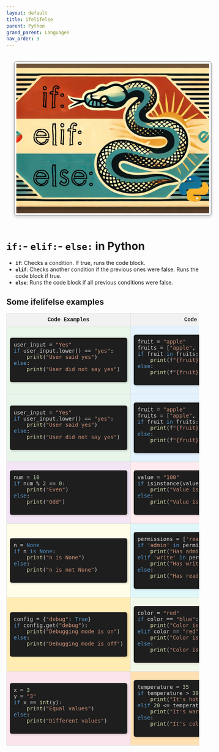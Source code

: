```yaml
---
layout: default
title: ifelifelse
parent: Python
grand_parent: Languages
nav_order: 9
---
```


<img src="images/custom-image-2024-07-24-17-14-29.png" alt="alt text" style="
    border: 1px solid gray;
    border-radius: 6px;
    box-shadow: 0px 4px 8px rgba(0, 0, 0, 0.2);
    margin: 20px;
    padding: 5px;
    width: auto; /* Maintain aspect ratio */
    height: 500; /* Maintain aspect ratio */
    ;
"/>

# `if:`- `elif:`- `else:` in Python

- **`if`**: Checks a condition. If true, runs the code block.
- **`elif`**: Checks another condition if the previous ones were false. Runs the code block if true.
- **`else`**: Runs the code block if all previous conditions were false.

## Some ifelifelse examples

<table style="width: 100%; border-collapse: collapse; font-family: Consolas, 'Courier New', monospace;">
    <thead>
        <tr>
            <th style="border: 1px solid #ddd; padding: 8px; background-color: #f2f2f2;">Code Examples</th>
            <th style="border: 1px solid #ddd; padding: 8px; background-color: #f2f2f2;">Code Examples</th>
        </tr>
    </thead>
    <tbody>
            <tr>
            <td style="border: 1px solid #ddd; padding: 8px; background-color: #e8f5e9;">
                <pre style="box-shadow: 2px 2px 5px rgba(0,0,0,0.2); padding: 10px; background-color: #1e1e1e; color: #d4d4d4; border-radius: 5px;">
user_input = <span style="color: #ce9178;">"Yes"</span>
<span style="color: #569cd6;">if</span> user_input.lower() == <span style="color: #ce9178;">"yes"</span>:
    <span style="color: #dcdcaa;">print</span>(<span style="color: #ce9178;">"User said yes"</span>)
<span style="color: #569cd6;">else</span>:
    <span style="color: #dcdcaa;">print</span>(<span style="color: #ce9178;">"User did not say yes"</span>)
                </pre>
            </td>
            <td style="border: 1px solid #ddd; padding: 8px; background-color: #e3f2fd;">
                <pre style="box-shadow: 2px 2px 5px rgba(0,0,0,0.2); padding: 10px; background-color: #1e1e1e; color: #d4d4d4; border-radius: 5px;">
fruit = <span style="color: #ce9178;">"apple"</span>
fruits = [<span style="color: #ce9178;">"apple"</span>, <span style="color: #ce9178;">"banana"</span>, <span style="color: #ce9178;">"cherry"</span>]
<span style="color: #569cd6;">if</span> fruit <span style="color: #569cd6;">in</span> fruits:
    <span style="color: #dcdcaa;">print</span>(f<span style="color: #ce9178;">"{fruit} is in the list"</span>)
<span style="color: #569cd6;">else</span>:
    <span style="color: #dcdcaa;">print</span>(f<span style="color: #ce9178;">"{fruit} is not in the list"</span>)
                </pre>
            </td>
        </tr>
        <tr>
            <td style="border: 1px solid #ddd; padding: 8px; background-color: #e8f5e9;">
                <pre style="box-shadow: 2px 2px 5px rgba(0,0,0,0.2); padding: 10px; background-color: #1e1e1e; color: #d4d4d4; border-radius: 5px;">
user_input = <span style="color: #ce9178;">"Yes"</span>
<span style="color: #569cd6;">if</span> user_input.lower() == <span style="color: #ce9178;">"yes"</span>:
    <span style="color: #dcdcaa;">print</span>(<span style="color: #ce9178;">"User said yes"</span>)
<span style="color: #569cd6;">else</span>:
    <span style="color: #dcdcaa;">print</span>(<span style="color: #ce9178;">"User did not say yes"</span>)
                </pre>
            </td>
            <td style="border: 1px solid #ddd; padding: 8px; background-color: #e3f2fd;">
                <pre style="box-shadow: 2px 2px 5px rgba(0,0,0,0.2); padding: 10px; background-color: #1e1e1e; color: #d4d4d4; border-radius: 5px;">
fruit = <span style="color: #ce9178;">"apple"</span>
fruits = [<span style="color: #ce9178;">"apple"</span>, <span style="color: #ce9178;">"banana"</span>, <span style="color: #ce9178;">"cherry"</span>]
<span style="color: #569cd6;">if</span> fruit <span style="color: #569cd6;">in</span> fruits:
    <span style="color: #dcdcaa;">print</span>(f<span style="color: #ce9178;">"{fruit} is in the list"</span>)
<span style="color: #569cd6;">else</span>:
    <span style="color: #dcdcaa;">print</span>(f<span style="color: #ce9178;">"{fruit} is not in the list"</span>)
                </pre>
            </td>
        </tr>
        <tr>
            <td style="border: 1px solid #ddd; padding: 8px; background-color: #f3e5f5;">
                <pre style="box-shadow: 2px 2px 5px rgba(0,0,0,0.2); padding: 10px; background-color: #1e1e1e; color: #d4d4d4; border-radius: 5px;">
num = <span style="color: #b5cea8;">10</span>
<span style="color: #569cd6;">if</span> num % <span style="color: #b5cea8;">2</span> == <span style="color: #b5cea8;">0</span>:
    <span style="color: #dcdcaa;">print</span>(<span style="color: #ce9178;">"Even"</span>)
<span style="color: #569cd6;">else</span>:
    <span style="color: #dcdcaa;">print</span>(<span style="color: #ce9178;">"Odd"</span>)
                </pre>
            </td>
            <td style="border: 1px solid #ddd; padding: 8px; background-color: #ffebee;">
                <pre style="box-shadow: 2px 2px 5px rgba(0,0,0,0.2); padding: 10px; background-color: #1e1e1e; color: #d4d4d4; border-radius: 5px;">
value = <span style="color: #ce9178;">"100"</span>
<span style="color: #569cd6;">if</span> isinstance(value, <span style="color: #4ec9b0;">str</span>):
    <span style="color: #dcdcaa;">print</span>(<span style="color: #ce9178;">"Value is a string"</span>)
<span style="color: #569cd6;">else</span>:
    <span style="color: #dcdcaa;">print</span>(<span style="color: #ce9178;">"Value is not a string"</span>)
                </pre>
            </td>
        </tr>
        <tr>
            <td style="border: 1px solid #ddd; padding: 8px; background-color: #fffde7;">
                <pre style="box-shadow: 2px 2px 5px rgba(0,0,0,0.2); padding: 10px; background-color: #1e1e1e; color: #d4d4d4; border-radius: 5px;">
n = <span style="color: #569cd6;">None</span>
<span style="color: #569cd6;">if</span> n <span style="color: #569cd6;">is</span> <span style="color: #569cd6;">None</span>:
    <span style="color: #dcdcaa;">print</span>(<span style="color: #ce9178;">"n is None"</span>)
<span style="color: #569cd6;">else</span>:
    <span style="color: #dcdcaa;">print</span>(<span style="color: #ce9178;">"n is not None"</span>)
                </pre>
            </td>
            <td style="border: 1px solid #ddd; padding: 8px; background-color: #e0f7fa;">
                <pre style="box-shadow: 2px 2px 5px rgba(0,0,0,0.2); padding: 10px; background-color: #1e1e1e; color: #d4d4d4; border-radius: 5px;">
permissions = [<span style="color: #ce9178;">'read'</span>, <span style="color: #ce9178;">'write'</span>]
<span style="color: #569cd6;">if</span> <span style="color: #ce9178;">'admin'</span> <span style="color: #569cd6;">in</span> permissions:
    <span style="color: #dcdcaa;">print</span>(<span style="color: #ce9178;">"Has admin access"</span>)
<span style="color: #569cd6;">elif</span> <span style="color: #ce9178;">'write'</span> <span style="color: #569cd6;">in</span> permissions:
    <span style="color: #dcdcaa;">print</span>(<span style="color: #ce9178;">"Has write access"</span>)
<span style="color: #569cd6;">else</span>:
    <span style="color: #dcdcaa;">print</span>(<span style="color: #ce9178;">"Has read-only access"</span>)
                </pre>
            </td>
        </tr>
        <tr>
            <td style="border: 1px solid #ddd; padding: 8px; background-color: #ffecb3;">
                <pre style="box-shadow: 2px 2px 5px rgba(0,0,0,0.2); padding: 10px; background-color: #1e1e1e; color: #d4d4d4; border-radius: 5px;">
config = {<span style="color: #ce9178;">"debug"</span>: <span style="color: #569cd6;">True</span>}
<span style="color: #569cd6;">if</span> config.get(<span style="color: #ce9178;">"debug"</span>):
    <span style="color: #dcdcaa;">print</span>(<span style="color: #ce9178;">"Debugging mode is on"</span>)
<span style="color: #569cd6;">else</span>:
    <span style="color: #dcdcaa;">print</span>(<span style="color: #ce9178;">"Debugging mode is off"</span>)
                </pre>
            </td>
            <td style="border: 1px solid #ddd; padding: 8px; background-color: #f1f8e9;">
                <pre style="box-shadow: 2px 2px 5px rgba(0,0,0,0.2); padding: 10px; background-color: #1e1e1e; color: #d4d4d4; border-radius: 5px;">
color = <span style="color: #ce9178;">"red"</span>
<span style="color: #569cd6;">if</span> color == <span style="color: #ce9178;">"blue"</span>:
    <span style="color: #dcdcaa;">print</span>(<span style="color: #ce9178;">"Color is blue"</span>)
<span style="color: #569cd6;">elif</span> color == <span style="color: #ce9178;">"red"</span>:
    <span style="color: #dcdcaa;">print</span>(<span style="color: #ce9178;">"Color is red"</span>)
<span style="color: #569cd6;">else</span>:
    <span style="color: #dcdcaa;">print</span>(<span style="color: #ce9178;">"Color is neither blue nor red"</span>)
                </pre>
            </td>
        </tr>
        <tr>
            <td style="border: 1px solid #ddd; padding: 8px; background-color: #fce4ec;">
                <pre style="box-shadow: 2px 2px 5px rgba(0,0,0,0.2); padding: 10px; background-color: #1e1e1e; color: #d4d4d4; border-radius: 5px;">
x = <span style="color: #b5cea8;">3</span>
y = <span style="color: #ce9178;">"3"</span>
<span style="color: #569cd6;">if</span> x == <span style="color: #dcdcaa;">int</span>(y):
    <span style="color: #dcdcaa;">print</span>(<span style="color: #ce9178;">"Equal values"</span>)
<span style="color: #569cd6;">else</span>:
    <span style="color: #dcdcaa;">print</span>(<span style="color: #ce9178;">"Different values"</span>)
                </pre>
            </td>
            <td style="border: 1px solid #ddd; padding: 8px; background-color: #ffe0b2;">
                <pre style="box-shadow: 2px 2px 5px rgba(0,0,0,0.2); padding: 10px; background-color: #1e1e1e; color: #d4d4d4; border-radius: 5px;">
temperature = <span style="color: #b5cea8;">35</span>
<span style="color: #569cd6;">if</span> temperature > <span style="color: #b5cea8;">30</span>:
    <span style="color: #dcdcaa;">print</span>(<span style="color: #ce9178;">"It's hot"</span>)
<span style="color: #569cd6;">elif</span> <span style="color: #b5cea8;">20</span> <= temperature <= <span style="color: #b5cea8;">30</span>:
    <span style="color: #dcdcaa;">print</span>(<span style="color: #ce9178;">"It's warm"</span>)
<span style="color: #569cd6;">else</span>:
    <span style="color: #dcdcaa;">print</span>(<span style="color: #ce9178;">"It's cold"</span>)
                </pre>
            </td>
        </tr>
    </tbody>
</table>

